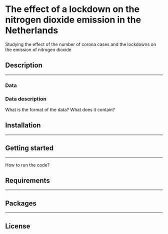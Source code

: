 # The effect of a lockdown on the nitrogen dioxide emission in the Netherlands
Studying the effect of the number of corona cases and the lockdowns on the emission of nitrogen dioxide

## Description 
* * *

### Data

### Data description
What is the format of the data? What does it contain?


## Installation
* * *


## Getting started
* * *
How to run the code?


## Requirements
* * *



## Packages
* * *


## License
